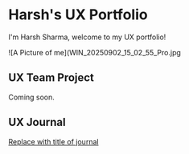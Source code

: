 # Harsh's UX Portfolio

I'm Harsh Sharma, welcome to my UX portfolio!

![A Picture of me](WIN_20250902_15_02_55_Pro.jpg



## UX Team Project

Coming soon.

## UX Journal

[Replace with title of journal](journal/)

